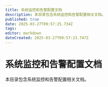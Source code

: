 ```yaml
---
title: 系统监控和告警配置文档
description: 本目录包含系统监控和告警配置相关文档。
published: true
date: 2025-03-27T09:57:25.734Z
tags: 
editor: markdown
dateCreated: 2025-03-27T09:57:23.747Z
---
```


# 系统监控和告警配置文档

本目录包含系统监控和告警配置相关文档。

